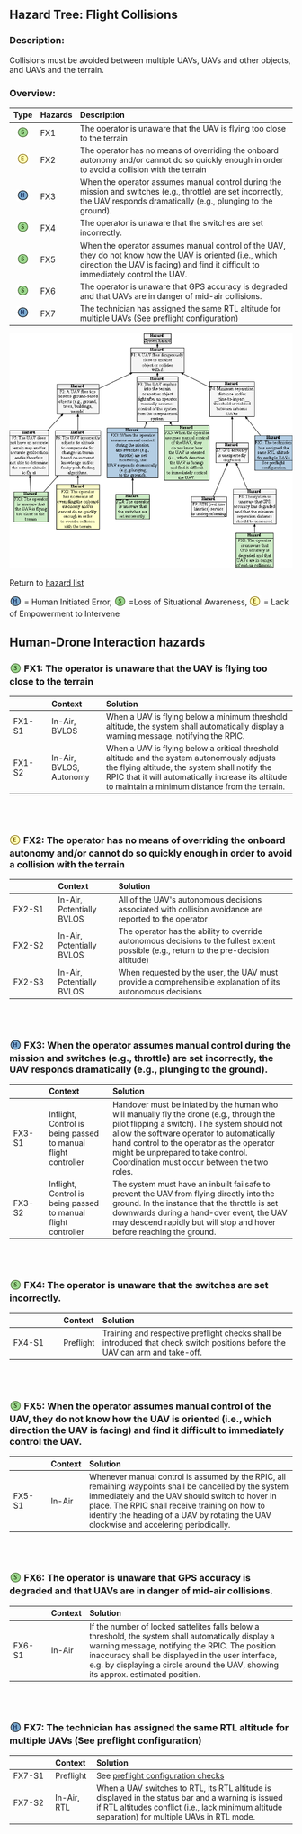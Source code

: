 ## Hazard Tree: Flight Collisions

### Description: 
Collisions must be avoided between multiple UAVs, UAVs and other objects, and UAVs and the terrain.

### Overview: 

| Type | Hazards | Description |
|:--:|:--|:--|
| <sub>![](icons/s-icon.PNG)</sub> | FX1| The operator is unaware that the UAV is flying too close to the terrain |
| <sub>![](icons/e-icon.PNG)</sub>|FX2| The operator has no means of overriding the onboard autonomy and/or cannot do so quickly enough in order to avoid a collision with the terrain|
| <sub>![](icons/h-icon.PNG)</sub>|FX3| When the operator assumes manual control during the mission and switches (e.g., throttle) are set incorrectly, the UAV responds dramatically (e.g., plunging to the ground).|
| <sub>![](icons/s-icon.PNG)</sub>|FX4| The operator is unaware that the switches are set incorrectly.|
| <sub>![](icons/s-icon.PNG)</sub>|FX5| When the operator assumes manual control of the UAV, they do not know how the UAV is oriented (i.e., which direction the UAV is facing) and find it difficult to immediately control the UAV.|
| <sub>![](icons/s-icon.PNG)</sub>|FX6| The operator is unaware that GPS accuracy is degraded and that UAVs are in danger of mid-air collisions.|
| <sub>![](icons/h-icon.PNG)</sub>|FX7| The technician has assigned the same RTL altitude for multiple UAVs (See preflight configuration)|

[![](figures/collisions.png)](#)

Return to [hazard list](../README.md)<br>

<sub>![](icons/h-icon.PNG)</sub> = Human Initiated Error, <sub>![](icons/s-icon.PNG)</sub> =Loss of Situational Awareness, <sub>![](icons/e-icon.PNG)</sub> = Lack of Empowerment to Intervene

## Human-Drone Interaction hazards 

###  <sub>![](icons/s-icon.PNG)</sub> FX1: The operator is unaware that the UAV is flying too close to the terrain

| <img width=150/> | Context | Solution |
|:--|:--|:--|
|FX1-S1| In-Air, BVLOS | When a UAV is flying below a minimum threshold altitude, the system shall automatically display a warning message, notifying the RPIC. |
|FX1-S2| In-Air, BVLOS, Autonomy | When a UAV is flying below a critical threshold altitude and the system autonomously adjusts the flying altitude, the system shall notify the RPIC that it will automatically increase its altitude to maintain a minimum distance from the terrain. |

<br><br>

###  <sub>![](icons/e-icon.PNG)</sub> FX2: The operator has no means of overriding the onboard autonomy and/or cannot do so quickly enough in order to avoid a collision with the terrain

| <img width=150/> | Context | Solution |
|:--|:--|:--|
|FX2-S1|In-Air, Potentially BVLOS| All of the UAV's autonomous decisions associated with collision avoidance are reported to the operator|
|FX2-S2|In-Air, Potentially BVLOS| The operator has the ability to override autonomous decisions to the fullest extent possible (e.g., return to the pre-decision altitude)|
|FX2-S3|In-Air, Potentially BVLOS| When requested by the user, the UAV must provide a comprehensible explanation of its autonomous decisions|

<br><br>

###  <sub>![](icons/h-icon.PNG)</sub> FX3: When the operator assumes manual control during the mission and switches (e.g., throttle) are set incorrectly, the UAV responds dramatically (e.g., plunging to the ground). 

| <img width=150/> | Context | Solution |
|:--|:--|:--|
|FX3-S1|Inflight, Control is being passed to manual flight controller| Handover must be iniated by the human who will manually fly the drone (e.g., through the pilot flipping a switch).  The system should not allow the software operator to automatically hand control to the operator as the operator might be unprepared to take control.  Coordination must occur between the two roles.|
|FX3-S2|Inflight, Control is being passed to manual flight controller| The system must have an inbuilt failsafe to prevent the UAV from flying directly into the ground. In the instance that the throttle is set downwards during a hand-over event, the UAV may descend rapidly but will stop and hover before reaching the ground.|

<br><br>

###  <sub>![](icons/s-icon.PNG)</sub> FX4: The operator is unaware that the switches are set incorrectly.

| <img width=150/> | Context | Solution |
|:--|:--|:--|
|FX4-S1|Preflight| Training and respective preflight checks shall be introduced that check switch positions before the UAV can arm and take-off. |

<br><br>

###  <sub>![](icons/s-icon.PNG)</sub> FX5: When the operator assumes manual control of the UAV, they do not know how the UAV is oriented (i.e., which direction the UAV is facing) and find it difficult to immediately control the UAV.

| <img width=150/> | Context | Solution |
|:--|:--|:--|
|FX5-S1|In-Air| Whenever manual control is assumed by the RPIC, all remaining waypoints shall be cancelled by the system immediately and the UAV should switch to hover in place. The RPIC shall receive training on how to identify the heading of a UAV by rotating the UAV clockwise and accelering periodically.|

<br><br>

###  <sub>![](icons/s-icon.PNG)</sub> FX6: The operator is unaware that GPS accuracy is degraded and that UAVs are in danger of mid-air collisions.

| <img width=150/> | Context | Solution |
|:--|:--|:--|
|FX6-S1| In-Air | If the number of locked sattelites falls below a threshold, the system shall automatically display a warning message, notifying the RPIC. The position inaccuracy shall be displayed in the user interface, e.g. by displaying a circle around the UAV, showing its approx. estimated position.  |

<br><br>

###  <sub>![](icons/h-icon.PNG)</sub> FX7: The technician has assigned the same RTL altitude for multiple UAVs (See preflight configuration)

| <img width=150/> | Context | Solution |
|:--|:--|:--|
|FX7-S1|Preflight| See [preflight configuration checks](https://github.com/SAREC-Lab/sUAS-UseCases/blob/human-interactions/human-interaction-hazards/preflightchecks.md)|
|FX7-S2|In-Air, RTL | When a UAV switches to RTL, its RTL altitude is displayed in the status bar and a warning is issued if RTL altitudes conflict (i.e., lack minimum altitude separation) for multiple UAVs in RTL mode.|




